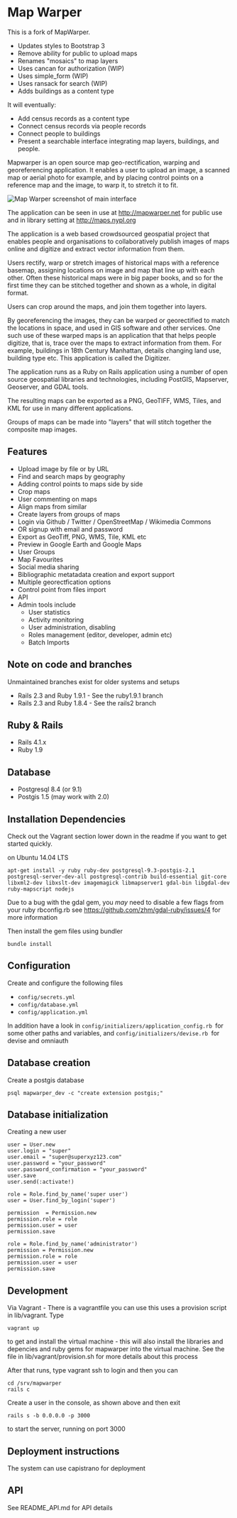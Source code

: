 # Map Warper

This is a fork of MapWarper.
* Updates styles to Bootstrap 3
* Remove ability for public to upload maps
* Renames "mosaics" to map layers
* Uses cancan for authorization (WIP)
* Uses simple_form (WIP)
* Uses ransack for search (WIP)
* Adds buildings as a content type

It will eventually:
* Add census records as a content type
* Connect census records via people records
* Connect people to buildings
* Present a searchable interface integrating map layers, buildings, and people.

Mapwarper is an open source map geo-rectification, warping and georeferencing application.
It enables a user to upload an image, a scanned map or aerial photo for example, and by placing control points on a reference map and the image, to warp it, to stretch it to fit.

![Map Warper screenshot of main interface](/app/assets/images/Screenshot_MapWarper.png?raw=true "Map Warper screenshot of main interface")

The application can be seen in use at http://mapwarper.net for public use and in library setting at http://maps.nypl.org

The application is a web based crowdsourced geospatial project that enables people and organisations to collaboratively publish images of maps online and digitize and extract vector information from them.

Users rectify, warp or stretch images of historical maps with a reference basemap, assigning locations on image and map that line up with each other. Often these historical maps were in big paper books, and so for the first time they can be stitched together and shown as a whole, in digital format.

Users can crop around the maps, and join them together into layers.

By georeferencing the images, they can be warped or georectified to match the locations in space, and used in GIS software and other services. One such use of these warped maps is an application that that helps people digitize, that is, trace over the maps to extract information from them. For example, buildings in 18th Century Manhattan, details changing land use, building type etc. This application is called the Digitizer.

The application runs as a Ruby on Rails application using a number of open source geospatial libraries and technologies, including PostGIS, Mapserver, Geoserver, and GDAL tools.

The resulting maps can be exported as a PNG, GeoTIFF, WMS, Tiles, and KML for use in many different applications.

Groups of maps can be made into "layers" that will stitch together the composite map images.

## Features

* Upload image by file or by URL
* Find and search maps by geography
* Adding control points to maps side by side
* Crop maps
* User commenting on maps
* Align maps from similar
* Create layers from groups of maps
* Login via Github / Twitter / OpenStreetMap / Wikimedia Commons
* OR signup with email and password
* Export as GeoTiff, PNG, WMS, Tile, KML etc
* Preview in Google Earth and Google Maps
* User Groups
* Map Favourites
* Social media sharing
* Bibliographic metatadata creation and export support
* Multiple georectfication options
* Control point from files import
* API
* Admin tools include
  * User statistics
  * Activity monitoring
  * User administration, disabling
  * Roles management (editor, developer, admin etc)
  * Batch Imports


## Note on code and branches

Unmaintained branches exist for older systems and setups

* Rails 2.3 and Ruby 1.9.1 - See the ruby1.9.1 branch
* Rails 2.3 and Ruby 1.8.4 - See the rails2 branch

## Ruby & Rails

* Rails 4.1.x
* Ruby 1.9

## Database

* Postgresql 8.4 (or 9.1)
* Postgis 1.5 (may work with 2.0)

## Installation Dependencies

Check out the Vagrant section lower down in the readme if you want to get started quickly.

on Ubuntu 14.04 LTS

```apt-get install -y ruby ruby-dev postgresql-9.3-postgis-2.1 postgresql-server-dev-all postgresql-contrib build-essential git-core libxml2-dev libxslt-dev imagemagick libmapserver1 gdal-bin libgdal-dev ruby-mapscript nodejs```

Due to a bug with the gdal gem, you _may_ need to disable a few flags from your ruby rbconfig.rb see https://github.com/zhm/gdal-ruby/issues/4 for more information

Then install the gem files using bundler

```bundle install```


## Configuration

Create and configure the following files

* `config/secrets.yml`
* `config/database.yml`
* `config/application.yml`

In addition have a look in `config/initializers/application_config.rb `for some other paths and variables, and `config/initializers/devise.rb `for devise and omniauth

## Database creation

Create a postgis database

` psql mapwarper_dev -c "create extension postgis;" `

## Database initialization

Creating a new user

    user = User.new
    user.login = "super"
    user.email = "super@superxyz123.com"
    user.password = "your_password"
    user.password_confirmation = "your_password"
    user.save
    user.send(:activate!)

    role = Role.find_by_name('super user')
    user = User.find_by_login('super')

    permission  = Permission.new
    permission.role = role
    permission.user = user
    permission.save

    role = Role.find_by_name('administrator')
    permission = Permission.new
    permission.role = role
    permission.user = user
    permission.save


## Development

Via Vagrant - There is a vagrantfile you can use this uses a provision script in lib/vagrant. Type

    vagrant up

to get and install the virtual machine - this will also install the libraries and depencies and ruby gems for mapwarper into the virtual machine. See the file in lib/vagrant/provision.sh for more details about this process

After that runs, type vagrant ssh to login and then you can

    cd /srv/mapwarper
    rails c

Create a user in the console, as shown above and then exit

    rails s -b 0.0.0.0 -p 3000

to start the server, running on port 3000

## Deployment instructions

The system can use capistrano for deployment

## API

See README_API.md for API details
